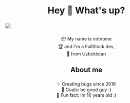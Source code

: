 
<h1 align="center">Hey 👋 What's up?</h1>

###

<img align="center" src="https://cdn.discordapp.com/attachments/1122044617743933510/1145476401445744660/expanded_1.jpg">

###

<p align="center">📦 My name is notnome<br> 🏆 and I'm a FullStack dev,<br>🎉 from Uzbekistan</p>

###

<h2 align="center">About me</h2>

###

<p align="center">✨ Creating bugs since 2016<br>🎯 Goals: be good guy :)<br>🎲 Fun fact: im 16 years old :)</p>

###

###
